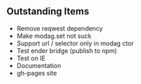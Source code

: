 Outstanding Items
-----------------

* Remove reqwest dependency
* Make modag.set not suck
* Support url / selector only in modag ctor
* Test ender bridge (publish to npm)
* Test on IE
* Documentation
* gh-pages site
